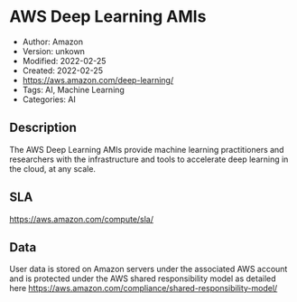 # AWS Deep Learning AMIs

* Author: Amazon
* Version: unkown
* Modified: 2022-02-25
* Created: 2022-02-25
* <https://aws.amazon.com/deep-learning/>
* Tags: AI, Machine Learning
* Categories: AI

## Description

The AWS Deep Learning AMIs provide machine learning practitioners and researchers with the infrastructure and tools to accelerate deep learning in the cloud, at any scale.

## SLA

https://aws.amazon.com/compute/sla/

## Data

User data is stored on Amazon servers under the associated AWS account and is protected under the AWS shared responsibility model as detailed here https://aws.amazon.com/compliance/shared-responsibility-model/
